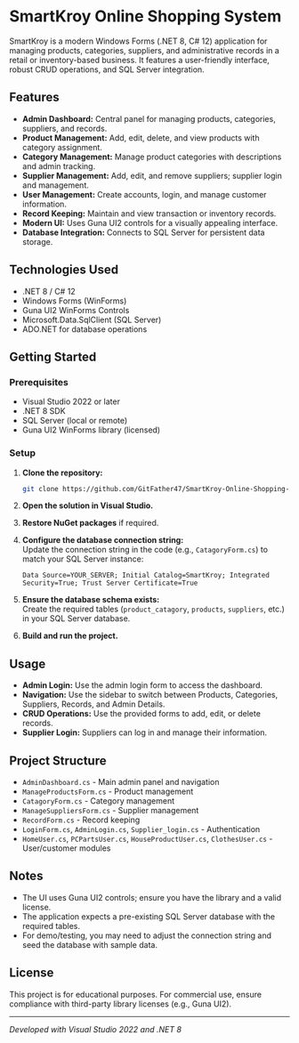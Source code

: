 # SmartKroy Online Shopping System

SmartKroy is a modern Windows Forms (.NET 8, C# 12) application for managing products, categories, suppliers, and administrative records in a retail or inventory-based business. It features a user-friendly interface, robust CRUD operations, and SQL Server integration.

## Features

- **Admin Dashboard:** Central panel for managing products, categories, suppliers, and records.
- **Product Management:** Add, edit, delete, and view products with category assignment.
- **Category Management:** Manage product categories with descriptions and admin tracking.
- **Supplier Management:** Add, edit, and remove suppliers; supplier login and management.
- **User Management:** Create accounts, login, and manage customer information.
- **Record Keeping:** Maintain and view transaction or inventory records.
- **Modern UI:** Uses Guna UI2 controls for a visually appealing interface.
- **Database Integration:** Connects to SQL Server for persistent data storage.

## Technologies Used

- .NET 8 / C# 12
- Windows Forms (WinForms)
- Guna UI2 WinForms Controls
- Microsoft.Data.SqlClient (SQL Server)
- ADO.NET for database operations

## Getting Started

### Prerequisites

- Visual Studio 2022 or later
- .NET 8 SDK
- SQL Server (local or remote)
- Guna UI2 WinForms library (licensed)

### Setup

1. **Clone the repository:**
   ```bash
   git clone https://github.com/GitFather47/SmartKroy-Online-Shopping-App
   ```

2. **Open the solution in Visual Studio.**

3. **Restore NuGet packages** if required.

4. **Configure the database connection string:**  
   Update the connection string in the code (e.g., `CatagoryForm.cs`) to match your SQL Server instance:
   ```
   Data Source=YOUR_SERVER; Initial Catalog=SmartKroy; Integrated Security=True; Trust Server Certificate=True
   ```

5. **Ensure the database schema exists:**  
   Create the required tables (`product_catagory`, `products`, `suppliers`, etc.) in your SQL Server database.

6. **Build and run the project.**

## Usage

- **Admin Login:** Use the admin login form to access the dashboard.
- **Navigation:** Use the sidebar to switch between Products, Categories, Suppliers, Records, and Admin Details.
- **CRUD Operations:** Use the provided forms to add, edit, or delete records.
- **Supplier Login:** Suppliers can log in and manage their information.

## Project Structure

- `AdminDashboard.cs` - Main admin panel and navigation
- `ManageProductsForm.cs` - Product management
- `CatagoryForm.cs` - Category management
- `ManageSuppliersForm.cs` - Supplier management
- `RecordForm.cs` - Record keeping
- `LoginForm.cs`, `AdminLogin.cs`, `Supplier_login.cs` - Authentication
- `HomeUser.cs`, `PCPartsUser.cs`, `HouseProductUser.cs`, `ClothesUser.cs` - User/customer modules

## Notes

- The UI uses Guna UI2 controls; ensure you have the library and a valid license.
- The application expects a pre-existing SQL Server database with the required tables.
- For demo/testing, you may need to adjust the connection string and seed the database with sample data.

## License

This project is for educational purposes. For commercial use, ensure compliance with third-party library licenses (e.g., Guna UI2).

---

*Developed with Visual Studio 2022 and .NET 8*
